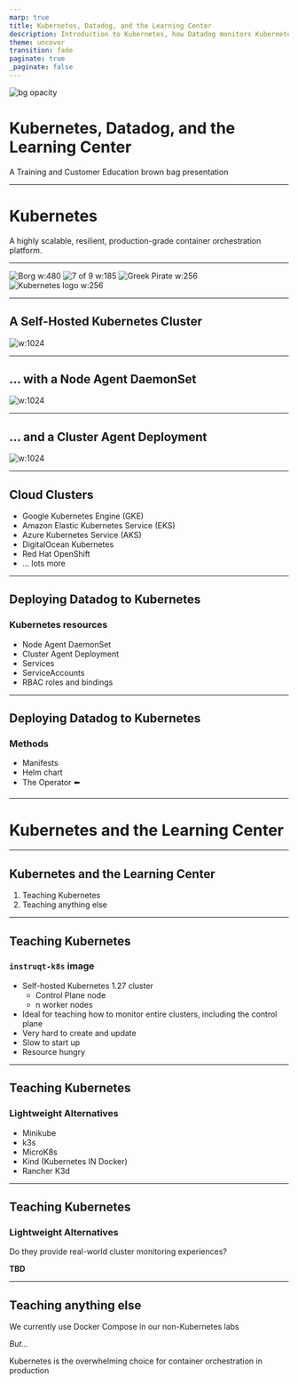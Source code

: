 ```yaml
---
marp: true
title: Kubernetes, Datadog, and the Learning Center
description: Introduction to Kubernetes, how Datadog monitors Kubernetes clusters, and how to use Kubernetes in Learning Center tracks.
theme: uncover
transition: fade
paginate: true
_paginate: false
---
```


![bg opacity](./assets/gradient.jpg)

# <!--fit--> Kubernetes, Datadog, and the Learning Center

A Training and Customer Education
brown bag presentation 

<style scoped>a { color: #36c; }</style>

---

# Kubernetes
A highly scalable, resilient, production-grade container orchestration platform.

<!-- Let's talk about Kubernetes first -->
---

![Borg w:480](./assets/borg.png) ![7 of 9 w:185](../brownbag-k8s-learning-center/assets/7of9.png) ![Greek Pirate w:256](./assets/greek_pirate.png) ![Kubernetes logo w:256](./assets/k8swheel.png)

<!-- 
In the 2000s, Google started orchestrating containers using an internal project called Borg 
Around 2013, the next generation of the orchestrator was called Seven, for Seven of Nine
It was open sourced as Kubernetes in 2014
The logo wheel has 7 points
-->
---

## <!--fit-->  A Self-Hosted Kubernetes Cluster

![w:1024](./assets/kubernetes_cluster.png)

---

## ... with a Node Agent DaemonSet

![w:1024](./assets/agent_daemonset.png)

---

## <!--fit--> ... and a Cluster Agent Deployment

![w:1024](./assets/cluster_agent.png)

---

## Cloud Clusters

- Google Kubernetes Engine (GKE)
- Amazon Elastic Kubernetes Service (EKS)
- Azure Kubernetes Service (AKS)
- DigitalOcean Kubernetes
- Red Hat OpenShift
- ... lots more

---

## Deploying Datadog to Kubernetes

### Kubernetes resources

- Node Agent DaemonSet
- Cluster Agent Deployment
- Services
- ServiceAccounts
- RBAC roles and bindings

---

## Deploying Datadog to Kubernetes

### Methods
- Manifests
- Helm chart
- The Operator ⬅️ 

---

# Kubernetes and the Learning Center

---

## Kubernetes and the Learning Center

1. Teaching Kubernetes
2. Teaching anything else

---

## Teaching Kubernetes

### `instruqt-k8s` image 

  - Self-hosted Kubernetes 1.27 cluster
    - Control Plane node
    - n worker nodes
  - Ideal for teaching how to monitor entire clusters, including the control plane
  - Very hard to create and update
  - Slow to start up
  - Resource hungry

---

## Teaching Kubernetes

### Lightweight Alternatives

- Minikube
- k3s
- MicroK8s
- Kind (Kubernetes IN Docker)
- Rancher K3d

---

## Teaching Kubernetes

### Lightweight Alternatives

Do they provide real-world cluster monitoring experiences?

**TBD**

---

## Teaching anything else

We currently use Docker Compose in 
our non-Kubernetes labs

*But...*

Kubernetes is the overwhelming choice for 
container orchestration in production

